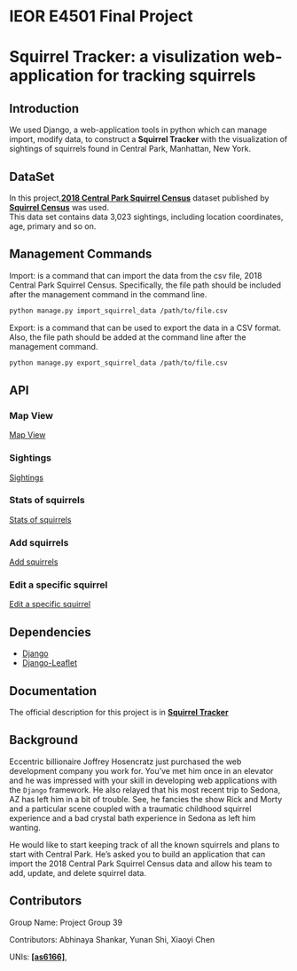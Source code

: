 # IEOR E4501 Final Project
# Squirrel Tracker: a visulization web-application for tracking squirrels


## Introduction

We used Django, a web-application tools in python which can manage import, modify data, to construct a **Squirrel Tracker** with the  visualization of sightings of squirrels found in Central Park, Manhattan, New York.


## DataSet
In this project,[**2018 Central Park Squirrel Census**](https://data.cityofnewyork.us/Environment/2018-Central-Park-Squirrel-Census-Squirrel-Data/vfnx-vebw) dataset published by [**Squirrel Census**](https://www.thesquirrelcensus.com/) was used.  
This data set contains data 3,023 sightings, including location coordinates, age, primary and so on. 


## Management Commands
Import: is a command that can import the data from the csv file, 2018 Central Park Squirrel Census. Specifically, the file path should be included after the management command in the command line. 

```sh
python manage.py import_squirrel_data /path/to/file.csv
```

Export: is a command that can be used to export the data in a CSV format. Also, the file path should be added at the command line after the management command.

```sh
python manage.py export_squirrel_data /path/to/file.csv
```

## API

### Map View    
[Map View](https://my-project1-254718.appspot.com/map/)   

### Sightings 
[Sightings](https://my-project1-254718.appspot.com/sightings/)

### Stats of squirrels
[Stats of squirrels](https://my-project1-254718.appspot.com/sightings/stats)

### Add squirrels
[Add squirrels](https://my-project1-254718.appspot.com/sightings/add/)

### Edit a specific squirrel
[Edit a specific squirrel](https://my-project1-254718.appspot.com/sightings/37F-PM-1014-03/)

## Dependencies
- [Django](https://www.djangoproject.com)
- [Django-Leaflet](https://django-leaflet.readthedocs.io/en/latest/)  

## Documentation
The official description for this project is in 
[**Squirrel Tracker**](https://docs.google.com/document/d/1SPv3fMDKiemrR86rD-S9ecvI2npz3PljDzwCfxK2x5g/edit)

## Background
Eccentric billionaire Joffrey Hosencratz just purchased the web development company you work for. You’ve met him once in an elevator and he was impressed with your skill in developing web applications with the ``Django`` framework. He also relayed that his most recent trip to Sedona, AZ has left him in a bit of trouble. See, he fancies the show Rick and Morty and a particular scene coupled with a traumatic childhood squirrel experience and a bad crystal bath experience in Sedona as left him wanting. 

He would like to start keeping track of all the known squirrels and plans to start with Central Park. He’s asked you to build an application that can import the 2018 Central Park Squirrel Census data and allow his team to add, update, and delete squirrel data. 


## Contributors

Group Name: Project Group 39

Contributors: Abhinaya Shankar, Yunan Shi, Xiaoyi Chen

UNIs: [**[as6166]**](https://github.com/as6166), 



